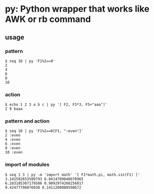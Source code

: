 # py: Python wrapper that works like AWK or rb command

## usage 

### pattern

```
$ seq 10 | py 'F1%2==0'
2
4
6
8
10
```

### action

```
$ echo 1 2 3 a b c | py '[ F2, F3*3, F5+"aaa"]'
2 9 baaa
```

### pattern and action

```
$ seq 10 | py 'F1%2==0[F1, ":even"]'
2 :even
4 :even
6 :even
8 :even
10 :even
```

### import of modules

````
$ seq 1 3 | py -m 'import math' '[ F1*math.pi, math.sin(F1) ]' 
3.141592653589793 0.8414709848078965
6.283185307179586 0.9092974268256817
9.42477796076938 0.1411200080598672
````
